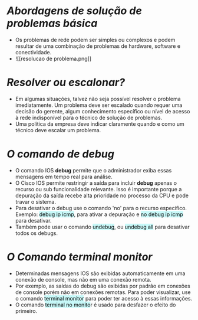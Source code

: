 # *Abordagens de solução de problemas básica*

- Os problemas de rede podem ser simples ou complexos e podem resultar de uma combinação de problemas de hardware, software e conectividade.
- ![[resolucao de problema.png]]

# *Resolver ou escalonar?*

- Em algumas situações, talvez não seja possível resolver o problema imediatamente. Um problema deve ser escalado quando requer uma decisão do gerente, algum conhecimento específico ou nível de acesso à rede indisponível para o técnico de solução de problemas.
- Uma política da empresa deve indicar claramente quando e como um técnico deve escalar um problema.

# *O comando de debug*

- O comando IOS **debug** permite que o administrador exiba essas mensagens em tempo real para análise. 
- O Cisco IOS permite restringir a saída para incluir **debug** apenas o recurso ou sub funcionalidade relevante. Isso é importante porque a depuração da saída recebe alta prioridade no processo da CPU e pode travar o sistema.
- Para desativar o debug use o comando 'no' para o recurso específico. Exemplo: <mark style="background: #ABF7F7A6;">debug ip icmp</mark>, para ativar a depuração e <mark style="background: #ABF7F7A6;">no debug ip icmp</mark> para desativar. 
- Também pode usar o comando <mark style="background: #ABF7F7A6;">undebug</mark>, ou <mark style="background: #ABF7F7A6;">undebug all</mark> para desativar todos os debugs. 

# *O Comando terminal monitor*

- Determinadas mensagens IOS são exibidas automaticamente em uma conexão de console, mas não em uma conexão remota.
- Por exemplo, as saídas do debug são exibidas por padrão em conexões de console porém não em conexões remotas. Para poder visualizar, use o comando <mark style="background: #ABF7F7A6;">terminal monitor</mark> para poder ter acesso à essas informações.
- O comando <mark style="background: #ABF7F7A6;">terminal no monito</mark>r é usado para desfazer o efeito do primeiro. 